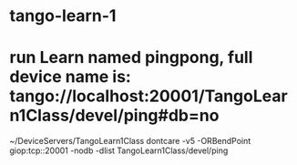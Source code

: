 # tango-learn-1

# run Learn named pingpong, full device name is: tango://localhost:20001/TangoLearn1Class/devel/ping#db=no
~/DeviceServers/TangoLearn1Class dontcare -v5 -ORBendPoint giop:tcp::20001 -nodb -dlist TangoLearn1Class/devel/ping

